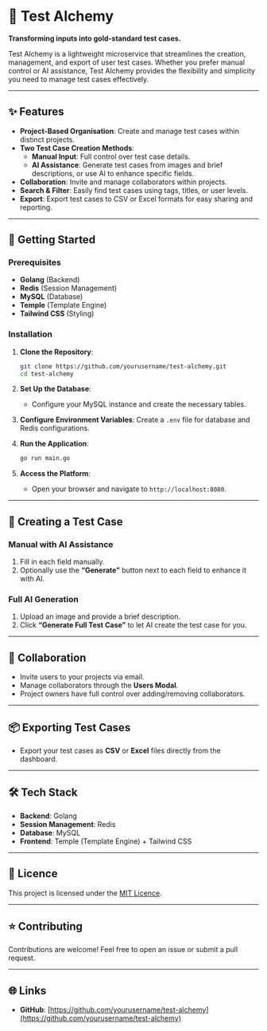 # 🧪 Test Alchemy

**Transforming inputs into gold-standard test cases.**

Test Alchemy is a lightweight microservice that streamlines the creation, management, and export of user test cases. Whether you prefer manual control or AI assistance, Test Alchemy provides the flexibility and simplicity you need to manage test cases effectively.

---

## ✨ Features

- **Project-Based Organisation**: Create and manage test cases within distinct projects.
- **Two Test Case Creation Methods**:
  - **Manual Input**: Full control over test case details.
  - **AI Assistance**: Generate test cases from images and brief descriptions, or use AI to enhance specific fields.
- **Collaboration**: Invite and manage collaborators within projects.
- **Search & Filter**: Easily find test cases using tags, titles, or user levels.
- **Export**: Export test cases to CSV or Excel formats for easy sharing and reporting.

---

## 🚀 Getting Started

### **Prerequisites**

- **Golang** (Backend)
- **Redis** (Session Management)
- **MySQL** (Database)
- **Temple** (Template Engine)
- **Tailwind CSS** (Styling)

### **Installation**

1. **Clone the Repository**:
   ```bash
   git clone https://github.com/yourusername/test-alchemy.git
   cd test-alchemy
   ```

2. **Set Up the Database**:
   - Configure your MySQL instance and create the necessary tables.

3. **Configure Environment Variables**:
   Create a `.env` file for database and Redis configurations.

4. **Run the Application**:
   ```bash
   go run main.go
   ```

5. **Access the Platform**:
   - Open your browser and navigate to `http://localhost:8080`.

---

## 🧪 **Creating a Test Case**

### **Manual with AI Assistance**
1. Fill in each field manually.
2. Optionally use the **“Generate”** button next to each field to enhance it with AI.

### **Full AI Generation**
1. Upload an image and provide a brief description.
2. Click **“Generate Full Test Case”** to let AI create the test case for you.

---

## 👥 **Collaboration**

- Invite users to your projects via email.
- Manage collaborators through the **Users Modal**.
- Project owners have full control over adding/removing collaborators.

---

## 📦 **Exporting Test Cases**

- Export your test cases as **CSV** or **Excel** files directly from the dashboard.

---

## 🛠️ **Tech Stack**

- **Backend**: Golang
- **Session Management**: Redis
- **Database**: MySQL
- **Frontend**: Temple (Template Engine) + Tailwind CSS

---

## 📄 **Licence**

This project is licensed under the [MIT Licence](LICENSE).

---

## ⭐ **Contributing**

Contributions are welcome! Feel free to open an issue or submit a pull request.

---

## 🌐 **Links**

- **GitHub**: [https://github.com/yourusername/test-alchemy](https://github.com/yourusername/test-alchemy)
